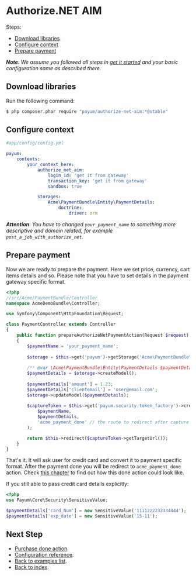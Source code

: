 # Authorize.NET AIM

Steps:

* [Download libraries](#download-libraries)
* [Configure context](#configure-context)
* [Prepare payment](#prepare-payment)

_**Note**: We assume you followed all steps in [get it started](https://github.com/Payum/PayumBundle/blob/master/Resources/doc/get_it_started.md) and your basic configuration same as described there._

## Download libraries

Run the following command:

```bash
$ php composer.phar require "payum/authorize-net-aim:*@stable"
```

## Configure context

```yaml
#app/config/config.yml

payum:
    contexts:
        your_context_here:
            authorize_net_aim:
                login_id: 'get it from gateway'
                transaction_key: 'get it from gateway'
                sandbox: true

            storages:
                Acme\PaymentBundle\Entity\PaymentDetails:
                    doctrine:
                        driver: orm
```

_**Attention**: You have to changed `your_payment_name` to something more descriptive and domain related, for example `post_a_job_with_authorize_net`._

## Prepare payment

Now we are ready to prepare the payment. Here we set price, currency, cart items details and so.
Please note that you have to set details in the payment gateway specific format.

```php
<?php
//src/Acme/PaymentBundle/Controller
namespace AcmeDemoBundle\Controller;

use Symfony\Component\HttpFoundation\Request;

class PaymentController extends Controller
{
    public function prepareAuthorizeNetPaymentAction(Request $request)
    {
        $paymentName = 'your_payment_name';
    
        $storage = $this->get('payum')->getStorage('Acme\PaymentBundle\Entity\PaymentDetails');
    
        /** @var \Acme\PaymentBundle\Entity\PaymentDetails $paymentDetails */
        $paymentDetails = $storage->createModel();
    
        $paymentDetails['amount'] = 1.23;
        $paymentDetails['clientemail'] = 'user@email.com';
        $storage->updateModel($paymentDetails);
        
        $captureToken = $this->get('payum.security.token_factory')->createCaptureToken(
            $paymentName,
            $paymentDetails,
            'acme_payment_done' // the route to redirect after capture
        );

        return $this->redirect($captureToken->getTargetUrl());
    }
}
```

That's it. It will ask user for credit card and convert it to payment specific format. After the payment done you will be redirect to `acme_payment_done` action.
Check [this chapter](https://github.com/Payum/PayumBundle/blob/master/Resources/doc/purchase_done_action.md) to find out how this done action could look like.

If you still able to pass credit card details explicitly: 
  
```php
<?php
use Payum\Core\Security\SensitiveValue;

$paymentDetails['card_Num'] = new SensitiveValue('1111222233334444');
$paymentDetails['exp_date'] = new SensitiveValue('15-11');
```

## Next Step

* [Purchase done action](https://github.com/Payum/PayumBundle/blob/master/Resources/doc/purchase_done_action.md).
* [Configuration reference](https://github.com/Payum/PayumBundle/blob/master/Resources/doc/configuration_reference.md).
* [Back to examples list](https://github.com/Payum/PayumBundle/blob/master/Resources/doc/simple_purchase_examples.md).
* [Back to index](https://github.com/Payum/PayumBundle/blob/master/Resources/doc/index.md).
